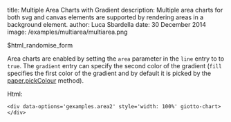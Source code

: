 title: Multiple Area Charts with Gradient
description: Multiple area charts for both svg and canvas elements are supported by rendering areas in a background element.
author: Luca Sbardella
date: 30 December 2014
image: /examples/multiarea/multiarea.png

<div class="container-fluid">
  <div class="row">
    <div class="col-sm-10">
      <div data-options='gexamples.area3' style='width: 100%' giotto-chart></div>
    </div>
    <div class="col-sm-2 small">
      $html_randomise_form
    </div>
  </div>
</div>

Area charts are enabled by setting the ``area`` parameter in the ``line`` entry
to to ``true``. The ``gradient`` entry can specify the second color of the
gradient (``fill`` specifies the first color of the gradient and by default
it is picked by the [paper.pickColour](/api/paper#paperpickcolor) method).


Html:

    <div data-options='gexamples.area2' style='width: 100%' giotto-chart></div>